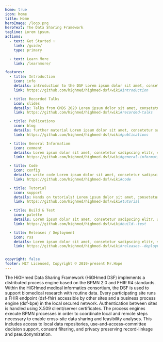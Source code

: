 ```yaml
---
home: true
icon: home
title: Home
heroImage: /logo.png
heroText: The Data Sharing Framework
tagline: Lorem ipsum.
actions:
  - text: Get Started 💡
    link: /guide/
    type: primary

  - text: Learn More
    link: /learnmore/

features:
  - title: Introduction
    icon: info
    details: introduction to the DSF Lorem ipsum dolor sit amet, consetetur sadipscing elitr, sed diam nonumy eirmod tempor
    link: https://github.com/highmed/highmed-dsf/wiki#introduction

  - title: Recorded Talks
    icon: slides
    details: Talks from GMDS 2020 Lorem ipsum dolor sit amet, consetetur sadipscing elitr, sed diam nonumy eirmod tempor
    link: https://github.com/highmed/highmed-dsf/wiki#recorded-talks

  - title: Publications
    icon: blog
    details: further material Lorem ipsum dolor sit amet, consetetur sadipscing elitr, sed diam nonumy eirmod tempor
    link: https://github.com/highmed/highmed-dsf/wiki#publications

  - title: General Information
    icon: comment
    details: Lorem ipsum dolor sit amet, consetetur sadipscing elitr, sed diam nonumy eirmod tempor
    link: https://github.com/highmed/highmed-dsf/wiki#general-information

  - title: Code
    icon: config
    details: write code Lorem ipsum dolor sit amet, consetetur sadipscing elitr, sed diam nonumy eirmod tempor
    link: https://github.com/highmed/highmed-dsf/wiki#code

  - title: Tutorial
    icon: support
    details: Hands on tutorials! Lorem ipsum dolor sit amet, consetetur sadipscing elitr, sed diam nonumy eirmod tempor
    link: https://github.com/highmed/highmed-dsf/wiki#tutorial

  - title: Build & Test
    icon: palette
    details: Lorem ipsum dolor sit amet, consetetur sadipscing elitr, sed diam nonumy eirmod tempor
    link: https://github.com/highmed/highmed-dsf/wiki#build--test

  - title: Releases / Deployment
    icon: rss
    details: Lorem ipsum dolor sit amet, consetetur sadipscing elitr, sed diam nonumy eirmod tempor
    link: https://github.com/highmed/highmed-dsf/wiki#releases--deployment


copyright: false
footer: MIT Licensed, Copyright © 2019-present Mr.Hope
---
```


The HiGHmed Data Sharing Framework (HiGHmed DSF) implements a distributed process engine based on the BPMN 2.0 and FHIR R4 standards. Within the HiGHmed medical informatics consortium, the DSF is used to support biomedical research with routine data. Every participating site runs a FHIR endpoint (dsf-fhir) accessible by other sites and a business process engine (dsf-bpe) in the local secured network. Authentication between sites is handled using X.509 client/server certificates. The process engines execute BPMN processes in order to coordinate local and remote steps necessary to enable cross-site data sharing and feasibility analyses. This includes access to local data repositories, use-and-access-committee decision support, consent filtering, and privacy preserving record-linkage and pseudonymization.



